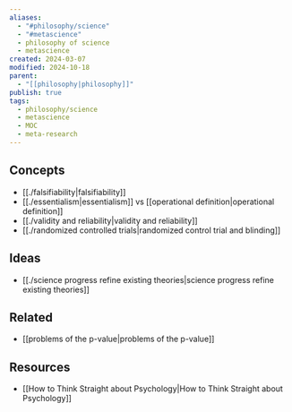 ```yaml
---
aliases:
  - "#philosophy/science"
  - "#metascience"
  - philosophy of science
  - metascience
created: 2024-03-07
modified: 2024-10-18
parent:
  - "[[philosophy|philosophy]]"
publish: true
tags:
  - philosophy/science
  - metascience
  - MOC
  - meta-research
---
```

## Concepts
- [[./falsifiability|falsifiability]]
- [[./essentialism|essentialism]] vs [[operational definition|operational definition]]
- [[./validity and reliability|validity and reliability]]
- [[./randomized controlled trials|randomized control trial and blinding]]

## Ideas
- [[./science progress refine existing theories|science progress refine existing theories]]

## Related
- [[problems of the p-value|problems of the p-value]]

## Resources
- [[How to Think Straight about Psychology|How to Think Straight about Psychology]]